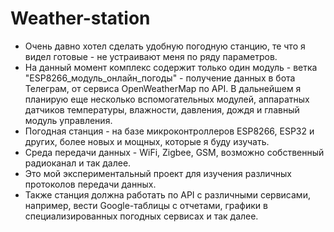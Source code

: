 # Weather-station
- Очень давно хотел сделать удобную погодную станцию, те что я видел готовые - не устраивают меня по ряду параметров.
- На данный момент комплекс содержит только один модуль - ветка "ESP8266_модуль_онлайн_погоды" - получение данных в бота Телеграм, от сервиса OpenWeatherMap по API. В дальнейшем я планирую еще несколько вспомогательных модулей, аппаратных датчиков температуры, влажности, давления, дождя и главный модуль управления.
- Погодная станция - на базе микроконтроллеров ESP8266, ESP32 и других, более новых и мощных, которые я буду изучать.
- Среда передачи данных - WiFi, Zigbee, GSM, возможно собственный радиоканал и так далее.
- Это мой экспериментальный проект для изучения различных протоколов передачи данных. 
- Также станция должна работать по API с различными сервисами, например, вести Google-таблицы с отчетами, графики в специализированных погодных сервисах и так далее.

